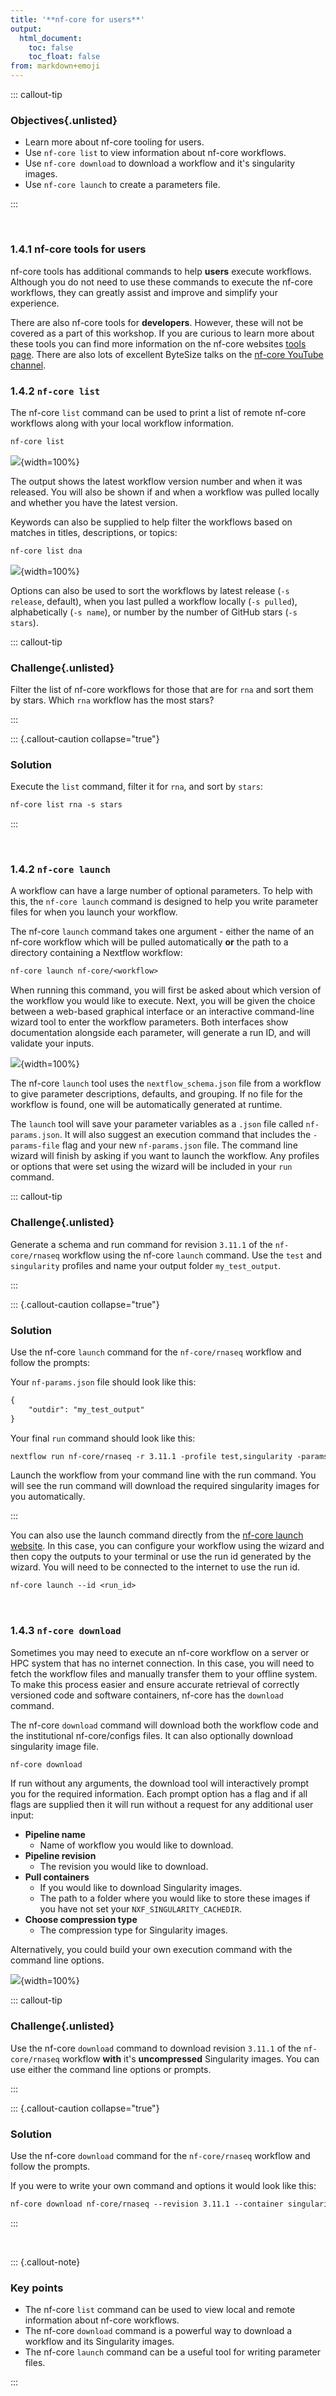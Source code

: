 ```yaml
---
title: '**nf-core for users**'
output:
  html_document:
    toc: false
    toc_float: false
from: markdown+emoji
---
```


::: callout-tip

### Objectives{.unlisted}

- Learn more about nf-core tooling for users.
- Use `nf-core list` to view information about nf-core workflows.
- Use `nf-core download` to download a workflow and it's singularity images.
- Use `nf-core launch` to create a parameters file.

:::

<br/>

### **1.4.1 nf-core tools for users**

nf-core tools has additional commands to help **users** execute workflows. Although you do not need to use these commands to execute the nf-core workflows, they can greatly assist and improve and simplify your experience.

There are also nf-core tools for **developers**. However, these will not be covered as a part of this workshop. If you are curious to learn more about these tools you can find more information on the nf-core websites [tools page](https://nf-co.re/tools/). There are also lots of excellent ByteSize talks on the [nf-core YouTube channel](https://www.youtube.com/c/nf-core).

### **1.4.2 `nf-core list`**

The nf-core `list` command can be used to print a list of remote nf-core workflows along with your local workflow information.

```default
nf-core list
```

![](../figs/1.4_nf-corelist.svg){width=100%}

The output shows the latest workflow version number and when it was released. You will also be shown if and when a workflow was pulled locally and whether you have the latest version.

Keywords can also be supplied to help filter the workflows based on matches in titles, descriptions, or topics:

```default
nf-core list dna
```

![](../figs/1.4_nf-corelist-dna.svg){width=100%}

Options can also be used to sort the workflows by latest release (`-s release`, default), when you last pulled a workflow locally (`-s pulled`), alphabetically (`-s name`), or number by the number of GitHub stars (`-s stars`).

::: callout-tip

### **Challenge**{.unlisted}

Filter the list of nf-core workflows for those that are for `rna` and sort them by stars. Which `rna` workflow has the most stars?

:::

::: {.callout-caution collapse="true"}

### Solution

Execute the `list` command, filter it for `rna`, and sort by `stars`:

```default
nf-core list rna -s stars
```

:::

<br/>

### **1.4.2 `nf-core launch`**

A workflow can have a large number of optional parameters. To help with this, the `nf-core launch` command is designed to help you write parameter files for when you launch your workflow.

The nf-core `launch` command takes one argument - either the name of an nf-core workflow which will be pulled automatically **or** the path to a directory containing a Nextflow workflow:

```default
nf-core launch nf-core/<workflow>
```

When running this command, you will first be asked about which version of the workflow you would like to execute. Next, you will be given the choice between a web-based graphical interface or an interactive command-line wizard tool to enter the workflow parameters. Both interfaces show documentation alongside each parameter, will generate a run ID, and will validate your inputs.

![](../figs/1.4_wizard.excalidraw.png){width=100%}

The nf-core `launch` tool uses the `nextflow_schema.json` file from a workflow to give parameter descriptions, defaults, and grouping. If no file for the workflow is found, one will be automatically generated at runtime.

The `launch` tool will save your parameter variables as a `.json` file called `nf-params.json`. It will also suggest an execution command that includes the `-params-file` flag and your new `nf-params.json` file. The command line wizard will finish by asking if you want to launch the workflow. Any profiles or options that were set using the wizard will be included in your `run` command.

::: callout-tip

### **Challenge**{.unlisted}

Generate a schema and run command for revision `3.11.1` of the `nf-core/rnaseq` workflow using the nf-core `launch` command. Use the `test` and `singularity` profiles and name your output folder `my_test_output`.

:::

::: {.callout-caution collapse="true"}

### Solution

Use the nf-core `launch` command for the `nf-core/rnaseq` workflow and follow the prompts:

Your `nf-params.json` file should look like this:

```default
{
    "outdir": "my_test_output"
}
```

Your final `run` command should look like this:

```default
nextflow run nf-core/rnaseq -r 3.11.1 -profile test,singularity -params-file nf-params.json
```

Launch the workflow from your command line with the run command. You will see the run command will download the required singularity images for you automatically.

:::

You can also use the launch command directly from the [nf-core launch website](https://nf-co.re/launch). In this case, you can configure your workflow using the wizard and then copy the outputs to your terminal or use the run id generated by the wizard. You will need to be connected to the internet to use the run id.

```default
nf-core launch --id <run_id>
```

<br/>

### **1.4.3 `nf-core download`**

Sometimes you may need to execute an nf-core workflow on a server or HPC system that has no internet connection. In this case, you will need to fetch the workflow files and manually transfer them to your offline system. To make this process easier and ensure accurate retrieval of correctly versioned code and software containers, nf-core has the `download` command.

The nf-core `download` command will download both the workflow code and the institutional nf-core/configs files. It can also optionally download singularity image file.

```default
nf-core download
```

If run without any arguments, the download tool will interactively prompt you for the required information. Each prompt option has a flag and if all flags are supplied then it will run without a request for any additional user input:

- **Pipeline name**
  - Name of workflow you would like to download.
- **Pipeline revision**
  - The revision you would like to download.
- **Pull containers**
  - If you would like to download Singularity images.
  - The path to a folder where you would like to store these images if you have not set your `NXF_SINGULARITY_CACHEDIR`.
- **Choose compression type**
  - The compression type for Singularity images.

Alternatively, you could build your own execution command with the command line options.

![](../figs/1.4_downloadhelp.svg){width=100%}

::: callout-tip

### **Challenge**{.unlisted}

Use the nf-core `download` command to download revision `3.11.1` of the `nf-core/rnaseq` workflow **with** it's **uncompressed** Singularity images. You can use either the command line options or prompts.

:::

::: {.callout-caution collapse="true"}

### Solution

Use the nf-core `download` command for the `nf-core/rnaseq` workflow and follow the prompts.

If you were to write your own command and options it would look like this:

```default
nf-core download nf-core/rnaseq --revision 3.11.1 --container singularity --compress none
```

:::

<br/>

::: {.callout-note}

### **Key points**

- The nf-core `list` command can be used to view local and remote information about nf-core workflows.
- The nf-core `download` command is a powerful way to download a workflow and its Singularity images.
- The nf-core `launch` command can be a useful tool for writing parameter files.

:::
